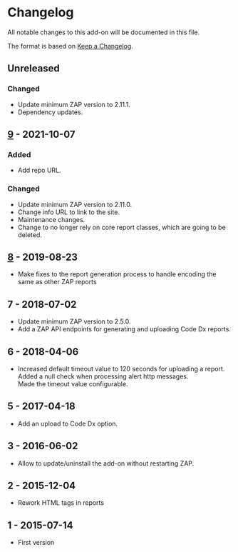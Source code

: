 # Changelog
All notable changes to this add-on will be documented in this file.

The format is based on [Keep a Changelog](https://keepachangelog.com/en/1.0.0/).

## Unreleased
### Changed
- Update minimum ZAP version to 2.11.1.
- Dependency updates.

## [9] - 2021-10-07
### Added
- Add repo URL.

### Changed
- Update minimum ZAP version to 2.11.0.
- Change info URL to link to the site.
- Maintenance changes.
- Change to no longer rely on core report classes, which are going to be deleted.

## [8] - 2019-08-23

- Make fixes to the report generation process to handle encoding the same as other ZAP reports

## 7 - 2018-07-02

- Update minimum ZAP version to 2.5.0.
- Add a ZAP API endpoints for generating and uploading Code Dx reports.

## 6 - 2018-04-06

- Increased default timeout value to 120 seconds for uploading a report.<br> Added a null check when processing alert http messages. <br> Made the timeout value configurable.

## 5 - 2017-04-18

- Add an upload to Code Dx option.

## 3 - 2016-06-02

- Allow to update/uninstall the add-on without restarting ZAP.

## 2 - 2015-12-04

- Rework HTML tags in reports

## 1 - 2015-07-14

- First version

[9]: https://github.com/zaproxy/zap-extensions/releases/codedx-v9
[8]: https://github.com/zaproxy/zap-extensions/releases/codedx-v8
